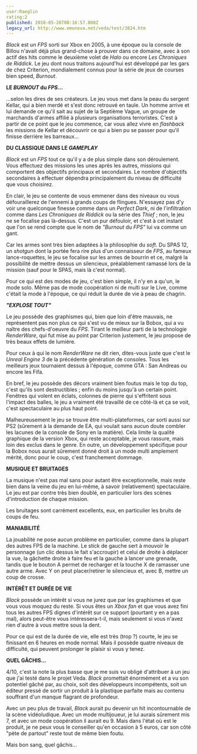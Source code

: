 ```yaml
---
user:Raeglin
rating:2
published: 2010-05-26T08:16:57.000Z
legacy_url: http://www.emunova.net/veda/test/3824.htm
---
```

_Black_ est un _FPS_ sorti sur Xbox en 2005, à une époque ou la console de Billou n'avait déjà plus grand-chose à prouver dans ce domaine, avec à son actif des hits comme le deuxième volet de _Halo_ ou encore _Les Chroniques de Riddick_. Le jeu dont nous traitons aujourd'hui est développé par les gars de chez Criterion, mondialement connus pour la série de jeux de courses bien speed, _Burnout_.  

  

**LE _BURNOUT_ du _FPS_...**  

  

...selon les dires de ses créateurs. Le jeu vous met dans la peau du sergent Kellar, qui a bien merdé et s'est donc retrouvé en taule. Un homme arrive et lui demande ce qu'il sait au sujet de la Septième Vague, un groupe de marchands d'armes affilié à plusieurs organisations terroristes. C'est à partir de ce point que le jeu commence, car vous allez vivre en _flashback_ les missions de Kellar et découvrir ce qui a bien pu se passer pour qu'il finisse derrière les barreaux...  

  

**DU CLASSIQUE DANS LE _GAMEPLAY_**  

  

_Black_ est un _FPS_ tout ce qu'il y a de plus simple dans son déroulement. Vous effectuez des missions les unes après les autres, missions qui comportent des objectifs principaux et secondaires. Le nombre d'objectifs secondaires à effectuer dépendra principalement du niveau de difficulté que vous choisirez.  

En clair, le jeu se contente de vous emmener dans des niveaux ou vous défouraillerez de l'ennemi à grands coups de flingues. N'essayez pas d'y voir une quelconque finesse comme dans un _Perfect Dark_, ni de l'infiltration comme dans _Les Chroniques de Riddick_ ou la série des _Thief_ ; non, le jeu ne se focalise pas là-dessus. C'est un pur défouloir, et c'est à cet instant que l'on se rend compte que le nom de _"Burnout_ du _FPS"_ lui va comme un gant.  

Car les armes sont très bien adaptées à la philosophie du _soft_. Du SPAS 12, un _shotgun_ dont la portée fera rire plus d'un connaisseur de _FPS_, au fameux lance-roquettes, le jeu se focalise sur les armes de bourrin et ce, malgré la possibilité de mettre dessus un silencieux, préalablement ramassé lors de la mission (sauf pour le SPAS, mais là c'est normal).  

Pour ce qui est des modes de jeu, c'est bien simple, il n'y en a qu'un, le mode solo. Même pas de mode coopération ni de multi sur le Live, comme c'était la mode à l'époque, ce qui réduit la durée de vie à peau de chagrin.  

  

**_"EXPLOSE TOUT"_**  

  

Le jeu possède des graphismes qui, bien que loin d'être mauvais, ne représentent pas non plus ce qui s'est vu de mieux sur la Bobox, qui a vu naître des chefs-d'oeuvre du _FPS_. Tirant le meilleur parti de la technologie _RenderWare_, qui fut mise au point par Criterion justement, le jeu propose de très beaux effets de lumière.  

Pour ceux à qui le nom _RenderWare_ ne dit rien, dites-vous juste que c'est le _Unreal Engine 3_ de la précédente génération de consoles. Tous les meilleurs jeux tournaient dessus à l'époque, comme GTA : San Andreas ou encore les Fifa.  

En bref, le jeu possède des décors vraiment bien foutus mais le top du top, c'est qu'ils sont destructibles ; enfin du moins jusqu'à un certain point. Fenêtres qui volent en éclats, colonnes de pierre qui s'effritent sous l'impact des balles, le jeu a vraiment été travaillé de ce côté-là et ça se voit, c'est spectaculaire au plus haut point.  

Malheureusement le jeu se trouve être multi-plateformes, car sorti aussi sur PS2 (sûrement à la demande de EA, qui voulait sans aucun doute combler les lacunes de la console de Sony en la matière). Cela limite la qualité graphique de la version Xbox, qui reste acceptable, je vous rassure, mais loin des exclus dans le genre. En outre, un développement spécifique pour la Bobox nous aurait sûrement donné droit à un mode multi amplement mérité, donc pour le coup, c'est franchement dommage.  

  

**MUSIQUE ET BRUITAGES**  

  

La musique n'est pas mal sans pour autant être exceptionnelle, mais reste bien dans la veine du jeu en lui-même, à savoir (relativement) spectaculaire. Le jeu est par contre très bien doublé, en particulier lors des scènes d'introduction de chaque mission.  

Les bruitages sont carrément excellents, eux, en particulier les bruits de coups de feu.  

  

**MANIABILITÉ**  

  

La jouabilité ne pose aucun problème en particulier, comme dans la plupart des autres FPS de la machine. Le stick de gauche sert à mouvoir le personnage (un clic dessus le fait s'accroupir) et celui de droite à déplacer la vue, la gâchette droite à faire feu et la gauche à lancer une grenade, tandis que le bouton A permet de recharger et la touche X de ramasser une autre arme. Avec Y on peut placer/retirer le silencieux et, avec B, mettre un coup de crosse.  

  

**INTÉRÊT ET DURÉE DE VIE**  

  

_Black_ possède un intérêt si vous ne jurez que par les graphismes et que vous vous moquez du reste. Si vous êtes un _Xbox fan_ et que vous avez fini tous les autres FPS dignes d'intérêt sur ce support (pourtant y en a pas mal), alors peut-être vous intéressera-t-il, mais seulement si vous n'avez rien d'autre à vous mettre sous la dent.  

Pour ce qui est de la durée de vie, elle est très (trop ?) courte, le jeu se finissant en 6 heures en mode normal. Mais il possède quatre niveaux de difficulté, qui peuvent prolonger le plaisir si vous y tenez.  

  

**QUEL GÂCHIS...**  

  

4/10, c'est la note la plus basse que je me suis vu obligé d'attribuer à un jeu que j'ai testé dans le projet Veda. _Black_ promettait énormément et a vu son potentiel gâché par, au choix, soit des développeurs incompétents, soit un éditeur pressé de sortir un produit à la plastique parfaite mais au contenu souffrant d'un manque flagrant de profondeur.  

Avec un peu plus de travail, _Black_ aurait pu devenir un hit incontournable de la scène vidéoludique. Avec un mode multijoueur, je lui aurais sûrement mis 7, et avec un mode coopération il aurait eu 9\. Mais dans l'état où est le produit, je ne peux vous le conseiller qu'en occasion à 5 euros, car son côté "pète de partout" reste tout de même bien foutu.  

Mais bon sang, quel gâchis...